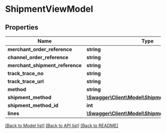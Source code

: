 # ShipmentViewModel

## Properties
Name | Type | Description | Notes
------------ | ------------- | ------------- | -------------
**merchant_order_reference** | **string** |  | 
**channel_order_reference** | **string** |  | [optional] 
**merchant_shipment_reference** | **string** |  | 
**track_trace_no** | **string** |  | [optional] 
**track_trace_url** | **string** |  | [optional] 
**method** | **string** |  | [optional] 
**shipment_method** | [**\Swagger\Client\Model\ShipmentMethod**](ShipmentMethod.md) |  | [optional] 
**shipment_method_id** | **int** |  | [optional] 
**lines** | [**\Swagger\Client\Model\ShipmentLineViewModel[]**](ShipmentLineViewModel.md) |  | 

[[Back to Model list]](../README.md#documentation-for-models) [[Back to API list]](../README.md#documentation-for-api-endpoints) [[Back to README]](../README.md)


